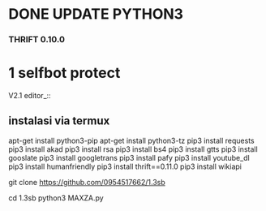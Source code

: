 # DONE UPDATE PYTHON3
### THRIFT 0.10.0
# 1 selfbot protect
V2.1 editor_::

## instalasi via termux

apt-get install python3-pip
apt-get install python3-tz
pip3 install requests
pip3 install akad
pip3 install rsa
pip3 install bs4
pip3 install gtts
pip3 install gooslate
pip3 install googletrans
pip3 install pafy
pip3 install youtube_dl
pip3 install humanfriendly
pip3 install thrift==0.11.0
pip3 install wikiapi

git clone https://github.com/0954517662/1.3sb

cd 1.3sb
python3 MAXZA.py
